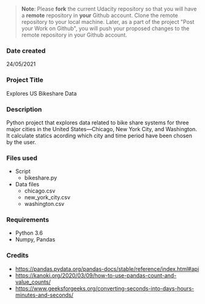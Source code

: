 >**Note**: Please **fork** the current Udacity repository so that you will have a **remote** repository in **your** Github account. Clone the remote repository to your local machine. Later, as a part of the project "Post your Work on Github", you will push your proposed changes to the remote repository in your Github account.

### Date created
24/05/2021

### Project Title
Explores US Bikeshare Data

### Description
Python project that explores data related to bike share systems for three major cities in the United States—Chicago, 
New York City, and Washington. It calculate statics acording which city and time period have been chosen by the user.

### Files used
- Script
    - bikeshare.py
- Data files
    - chicago.csv
    - new_york_city.csv
    - washington.csv

### Requirements
- Python 3.6
- Numpy, Pandas

### Credits
- https://pandas.pydata.org/pandas-docs/stable/reference/index.html#api
- https://kanoki.org/2020/03/09/how-to-use-pandas-count-and-value_counts/
- https://www.geeksforgeeks.org/converting-seconds-into-days-hours-minutes-and-seconds/

